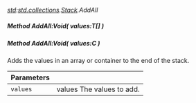 _[std](../../modules/std/std-module.md):[std.collections](../../modules/std/std-collections.md).[Stack<T>](../../modules/std/std-collections-stack.md).AddAll_
##### Method AddAll:Void( values:T[] )
##### Method AddAll:Void( values:C )
Adds the values in an array or container to the end of the stack.

| Parameters |    |
|:-----------|:---|
| `values` | values The values to add. |
